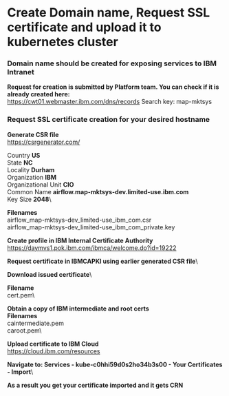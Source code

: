 # Create Domain name, Request SSL certificate and upload it to kubernetes cluster

### Domain name should be created for exposing services to IBM Intranet

**Request for creation is submitted by Platform team. You can check if it is already created here:**\
https://cwt01.webmaster.ibm.com/dns/records
Search key: map-mktsys

### Request SSL certificate creation for your desired hostname

**Generate CSR file**\
https://csrgenerator.com/

Country **US**\
State **NC**\
Locality **Durham**\
Organization **IBM**\
Organizational Unit **CIO**\
Common Name **airflow.map-mktsys-dev.limited-use.ibm.com**\
Key Size **2048**\

**Filenames**\
airflow_map-mktsys-dev_limited-use_ibm_com.csr\
airflow_map-mktsys-dev_limited-use_ibm_com_private.key

**Create profile in IBM Internal Certificate Authority**\
https://daymvs1.pok.ibm.com/ibmca/welcome.do?id=19222

**Request certificate in IBMCAPKI using earlier generated CSR file**\

**Download issued certificate**\

**Filename**\
cert.pem\

**Obtain a copy of IBM intermediate and root certs**\
**Filenames**\
caintermediate.pem\
caroot.pem\

**Upload certificate to IBM Cloud**\
https://cloud.ibm.com/resources

**Navigate to: Services - kube-c0hhi59d0s2ho34b3s00 - Your Certificates - Import**\

**As a result you get your certificate imported and it gets CRN**

